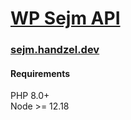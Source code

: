 # [WP Sejm API](https://handzel.dev/)
### [sejm.handzel.dev](https://sejm.handzel.dev/)

#### Requirements

PHP 8.0+ <br />
Node >= 12.18
